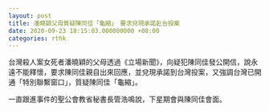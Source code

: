 ```yaml
---
layout: post
title: 潘曉穎父母質疑陳同佳「龜縮」　要求兌現承諾赴台投案
date: 2020-09-23 18:15:03.000000000 +08:00
categories: rthk
---
```


台灣殺人案女死者潘曉穎的父母透過《立場新聞》，向疑犯陳同佳發公開信，說永遠不能釋懷，要求陳同佳親自出來回應，並兌現承諾到台灣投案，又強調台灣已開通「特別聯繫窗口」，質疑陳同佳「龜縮」。

一直跟進事件的聖公會教省秘書長管浩鳴說，下星期會與陳同佳會面。
